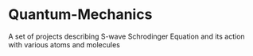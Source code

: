 # Quantum-Mechanics
A set of projects describing S-wave Schrodinger Equation and its action with various atoms and molecules
